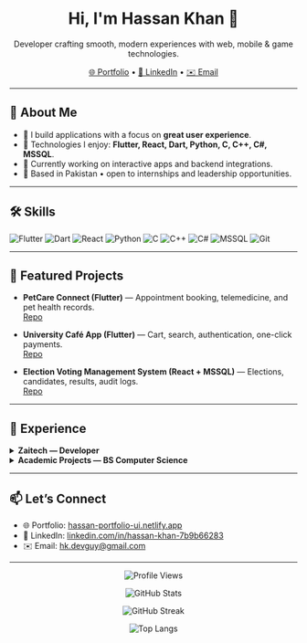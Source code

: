 <h1 align="center">Hi, I'm Hassan Khan 👋</h1>
<p align="center">
  Developer crafting smooth, modern experiences with web, mobile & game technologies.
</p>

<p align="center">
  <a href="https://hassan-portfolio-ui.netlify.app">🌐 Portfolio</a> •
  <a href="https://www.linkedin.com/in/hassan-khan-7b9b66283/">💼 LinkedIn</a> •
  <a href="mailto:hk.devguy@gmail.com">✉️ Email</a>
</p>

---

## 🔹 About Me
- 🚀 I build applications with a focus on **great user experience**.  
- 🧰 Technologies I enjoy: **Flutter, React, Dart, Python, C, C++, C#, MSSQL**.  
- 🎯 Currently working on interactive apps and backend integrations.  
- 📍 Based in Pakistan • open to internships and leadership opportunities.  

---

## 🛠️ Skills
![Flutter](https://img.shields.io/badge/Flutter-02569B?logo=flutter&logoColor=white)
![Dart](https://img.shields.io/badge/Dart-0175C2?logo=dart&logoColor=white)
![React](https://img.shields.io/badge/React-20232a?logo=react&logoColor=61DAFB)
![Python](https://img.shields.io/badge/Python-3776AB?logo=python&logoColor=white)
![C](https://img.shields.io/badge/C-00599C?logo=c&logoColor=white)
![C++](https://img.shields.io/badge/C++-00599C?logo=cplusplus&logoColor=white)
![C#](https://img.shields.io/badge/C%23-239120?logo=csharp&logoColor=white)
![MSSQL](https://img.shields.io/badge/SQL%20Server-CC2927?logo=microsoftsqlserver&logoColor=white)
![Git](https://img.shields.io/badge/Git-F05032?logo=git&logoColor=white)

---

## 🚀 Featured Projects
- **PetCare Connect (Flutter)** — Appointment booking, telemedicine, and pet health records.  
  [Repo](https://github.com/your-username/petcare-connect)  

- **University Café App (Flutter)** — Cart, search, authentication, one-click payments.  
  [Repo](https://github.com/your-username/university-cafe)  

- **Election Voting Management System (React + MSSQL)** — Elections, candidates, results, audit logs.  
  [Repo](https://github.com/your-username/voting-management)  

---

## 💼 Experience
<details>
  <summary><b>Zaitech — Developer</b></summary>
  <br>
  • Worked on applications for computers, laptops, mobiles & accessories.  
  • Designed and optimized user interfaces with focus on performance.  
  • Contributed to both **web and mobile solutions**.  
</details>

<details>
  <summary><b>Academic Projects — BS Computer Science</b></summary>
  <br>
  • Implemented OS concepts in **Assembly (8086)**.  
  • Built apps with **React + MSSQL**, **Flutter**, and backend integrations.  
  • Explored **threads, inter-process communication, and data structures**.  
</details>

---

## 📫 Let’s Connect
- 🌐 Portfolio: [hassan-portfolio-ui.netlify.app](https://hassan-portfolio-ui.netlify.app)  
- 💼 LinkedIn: [linkedin.com/in/hassan-khan-7b9b66283](https://www.linkedin.com/in/hassan-khan-7b9b66283/)  
- ✉️ Email: [hk.devguy@gmail.com](mailto:hk.devguy@gmail.com)  

---

<p align="center">
  <img src="https://komarev.com/ghpvc/?username=your-username&style=flat" alt="Profile Views" />
</p>

<p align="center">
  <img src="https://github-readme-stats.vercel.app/api?username=your-username&show_icons=true" alt="GitHub Stats" />
</p>

<p align="center">
  <img src="https://streak-stats.demolab.com?user=your-username" alt="GitHub Streak" />
</p>

<p align="center">
  <img src="https://github-readme-stats.vercel.app/api/top-langs/?username=your-username&layout=compact" alt="Top Langs" />
</p>

